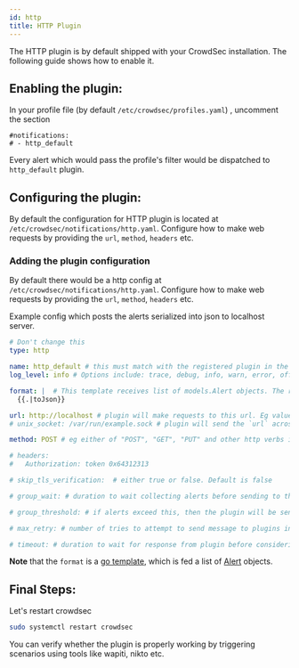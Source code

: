 ```yaml
---
id: http
title: HTTP Plugin
---
```


The HTTP plugin is by default shipped with your CrowdSec installation. The following guide shows how to enable it.

## Enabling the plugin:

In your profile file (by default `/etc/crowdsec/profiles.yaml`) , uncomment the section
```
#notifications:
# - http_default 
```


Every alert which would pass the profile's filter would be dispatched to `http_default` plugin.
## Configuring the plugin: 

By default the configuration for HTTP plugin is located at `/etc/crowdsec/notifications/http.yaml`.
Configure how to make web requests by providing the `url`, `method`, `headers` etc. 

### Adding the plugin configuration 

By default there would be a http config at `/etc/crowdsec/notifications/http.yaml`. Configure  how to make web requests by providing the `url`, `method`, `headers` etc. 

Example config which posts the alerts serialized into json to localhost server.

```yaml
# Don't change this
type: http

name: http_default # this must match with the registered plugin in the profile
log_level: info # Options include: trace, debug, info, warn, error, off

format: |  # This template receives list of models.Alert objects. The request body would contain this. 
  {{.|toJson}}

url: http://localhost # plugin will make requests to this url. Eg value https://www.example.com/
# unix_socket: /var/run/example.sock # plugin will send the `url` across the unix socket instead of opening a remote connection

method: POST # eg either of "POST", "GET", "PUT" and other http verbs is valid value. 

# headers:
#   Authorization: token 0x64312313

# skip_tls_verification:  # either true or false. Default is false

# group_wait: # duration to wait collecting alerts before sending to this plugin, eg "30s"

# group_threshold: # if alerts exceed this, then the plugin will be sent the message. eg "10"

# max_retry: # number of tries to attempt to send message to plugins in case of error.

# timeout: # duration to wait for response from plugin before considering this attempt a failure. eg "10s"

```

**Note** that the `format` is a [go template](https://pkg.go.dev/text/template), which is fed a list of [Alert](https://pkg.go.dev/github.com/crowdsecurity/crowdsec@master/pkg/models#Alert) objects.


## Final Steps:

Let's restart crowdsec

```bash
sudo systemctl restart crowdsec
```

You can verify whether the plugin is properly working by triggering scenarios using tools like wapiti, nikto etc. 
